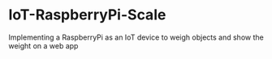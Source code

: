 # IoT-RaspberryPi-Scale
Implementing a RaspberryPi as an IoT device to weigh objects and show the weight on a web app

